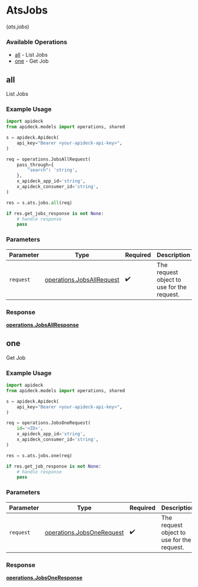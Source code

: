 # AtsJobs
(*ats.jobs*)

### Available Operations

* [all](#all) - List Jobs
* [one](#one) - Get Job

## all

List Jobs

### Example Usage

```python
import apideck
from apideck.models import operations, shared

s = apideck.Apideck(
    api_key="Bearer <your-apideck-api-key>",
)

req = operations.JobsAllRequest(
    pass_through={
        "search": 'string',
    },
    x_apideck_app_id='string',
    x_apideck_consumer_id='string',
)

res = s.ats.jobs.all(req)

if res.get_jobs_response is not None:
    # handle response
    pass
```

### Parameters

| Parameter                                                              | Type                                                                   | Required                                                               | Description                                                            |
| ---------------------------------------------------------------------- | ---------------------------------------------------------------------- | ---------------------------------------------------------------------- | ---------------------------------------------------------------------- |
| `request`                                                              | [operations.JobsAllRequest](../../models/operations/jobsallrequest.md) | :heavy_check_mark:                                                     | The request object to use for the request.                             |


### Response

**[operations.JobsAllResponse](../../models/operations/jobsallresponse.md)**


## one

Get Job

### Example Usage

```python
import apideck
from apideck.models import operations, shared

s = apideck.Apideck(
    api_key="Bearer <your-apideck-api-key>",
)

req = operations.JobsOneRequest(
    id='<ID>',
    x_apideck_app_id='string',
    x_apideck_consumer_id='string',
)

res = s.ats.jobs.one(req)

if res.get_job_response is not None:
    # handle response
    pass
```

### Parameters

| Parameter                                                              | Type                                                                   | Required                                                               | Description                                                            |
| ---------------------------------------------------------------------- | ---------------------------------------------------------------------- | ---------------------------------------------------------------------- | ---------------------------------------------------------------------- |
| `request`                                                              | [operations.JobsOneRequest](../../models/operations/jobsonerequest.md) | :heavy_check_mark:                                                     | The request object to use for the request.                             |


### Response

**[operations.JobsOneResponse](../../models/operations/jobsoneresponse.md)**

